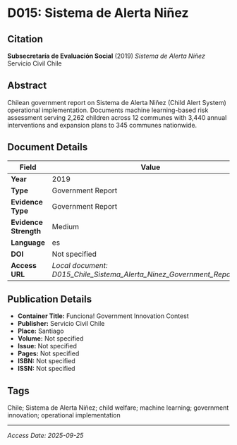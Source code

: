 # D015: Sistema de Alerta Niñez

## Citation

**Subsecretaría de Evaluación Social** (2019)
*Sistema de Alerta Niñez*
Servicio Civil Chile

## Abstract

Chilean government report on Sistema de Alerta Niñez (Child Alert System) operational implementation. Documents machine learning-based risk assessment serving 2,262 children across 12 communes with 3,440 annual interventions and expansion plans to 345 communes nationwide.

## Document Details

| Field | Value |
|-------|-------|
| **Year** | 2019 |
| **Type** | Government Report |
| **Evidence Type** | Government Report |
| **Evidence Strength** | Medium |
| **Language** | es |
| **DOI** | Not specified |
| **Access URL** | *Local document: D015_Chile_Sistema_Alerta_Ninez_Government_Report.pdf* |

## Publication Details

- **Container Title:** Funciona! Government Innovation Contest
- **Publisher:** Servicio Civil Chile
- **Place:** Santiago
- **Volume:** Not specified
- **Issue:** Not specified
- **Pages:** Not specified
- **ISBN:** Not specified
- **ISSN:** Not specified

## Tags

Chile; Sistema de Alerta Niñez; child welfare; machine learning; government innovation; operational implementation

---
*Access Date: 2025-09-25*
